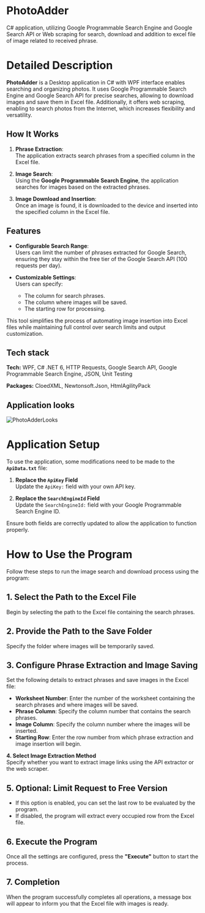 # PhotoAdder
C# application, utilizing Google Programmable Search Engine and Google Search API or Web scraping for search, download and addition to excel file of image related to received  phrase. 

# Detailed Description
**PhotoAdder** is a Desktop application in C# with WPF interface enables searching and organizing photos. It uses Google Programmable Search Engine and Google
Search API for precise searches, allowing to download images and
save them in Excel file. Additionally, it offers web scraping, enabling to
search photos from the Internet, which increases flexibility and versatility.

## How It Works
1. **Phrase Extraction**:  
   The application extracts search phrases from a specified column in the Excel file.  

2. **Image Search**:  
   Using the **Google Programmable Search Engine**, the application searches for images based on the extracted phrases.

3. **Image Download and Insertion**:  
   Once an image is found, it is downloaded to the device and inserted into the specified column in the Excel file.

## Features
- **Configurable Search Range**:  
  Users can limit the number of phrases extracted for Google Search, ensuring they stay within the free tier of the Google Search API (100 requests per day).  

- **Customizable Settings**:  
  Users can specify:
  - The column for search phrases.
  - The column where images will be saved.
  - The starting row for processing.

This tool simplifies the process of automating image insertion into Excel files while maintaining full control over search limits and output customization.


## Tech stack
**Tech:** WPF, C# .NET 6, HTTP Requests, Google Search API, Google Programmable Search Engine, JSON, Unit Testing

**Packages:** CloedXML, Newtonsoft.Json, HtmlAgilityPack

## Application looks
![PhotoAdderLooks](https://github.com/user-attachments/assets/bac38d97-73ef-4310-a92c-0afb2b982031)

# Application Setup
To use the application, some modifications need to be made to the **`ApiData.txt`** file:

1. **Replace the `ApiKey` Field**  
   Update the `ApiKey:` field with your own API key.

2. **Replace the `SearchEngineId` Field**  
   Update the `SearchEngineId:` field with your Google Programmable Search Engine ID.

Ensure both fields are correctly updated to allow the application to function properly.

# How to Use the Program

Follow these steps to run the image search and download process using the program:

## 1. Select the Path to the Excel File
Begin by selecting the path to the Excel file containing the search phrases.

## 2. Provide the Path to the Save Folder
Specify the folder where images will be temporarily saved.

## 3. Configure Phrase Extraction and Image Saving
Set the following details to extract phrases and save images in the Excel file:

- **Worksheet Number**: Enter the number of the worksheet containing the search phrases and where images will be saved.
- **Phrase Column**: Specify the column number that contains the search phrases.
- **Image Column**: Specify the column number where the images will be inserted.
- **Starting Row**: Enter the row number from which phrase extraction and image insertion will begin.

**4. Select Image Extraction Method**  
Specify whether you want to extract image links using the API extractor or the web scraper.  

## 5. Optional: Limit Request to Free Version
- If this option is enabled, you can set the last row to be evaluated by the program.
- If disabled, the program will extract every occupied row from the Excel file.

## 6. Execute the Program
Once all the settings are configured, press the **"Execute"** button to start the process.

## 7. Completion
When the program successfully completes all operations, a message box will appear to inform you that the Excel file with images is ready.


